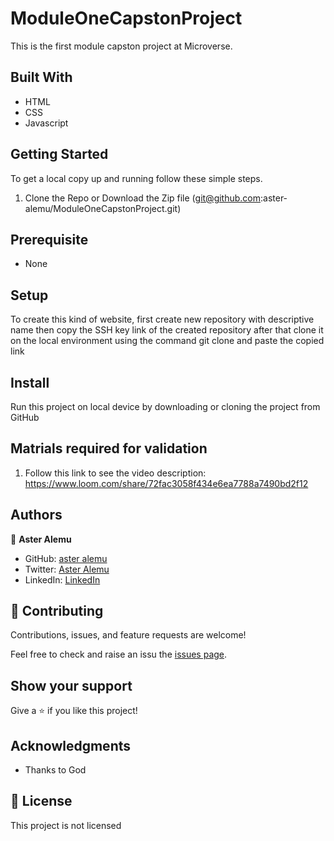 
# ModuleOneCapstonProject

This is the first module capston project at Microverse.

## Built With

- HTML 
- CSS
- Javascript

## Getting Started

To get a local copy up and running follow these simple steps.

1. Clone the Repo or Download the Zip file (git@github.com:aster-alemu/ModuleOneCapstonProject.git)

## Prerequisite

- None

## Setup
To create this kind of  website, first create new repository with descriptive name then copy the SSH key link of the created repository after that clone it on the local environment using the command git clone and paste the copied link 

## Install

Run this project on local device by downloading or cloning the project from GitHub
 
## Matrials required for validation 

1. Follow this link to see the video description: https://www.loom.com/share/72fac3058f434e6ea7788a7490bd2f12

## Authors

👤 **Aster Alemu**

- GitHub: [aster alemu](https://github.com/aster-alemu)
- Twitter: [Aster Alemu](https://twitter.com/asteralemu)
- LinkedIn: [LinkedIn](https://linkedin.com/in/aster-alemu)

## 🤝 Contributing

Contributions, issues, and feature requests are welcome!

Feel free to check and raise an issu the [issues page](../../issues/).

## Show your support

Give a ⭐️ if you like this project!

## Acknowledgments

- Thanks to God

## 📝 License

This project is not licensed
